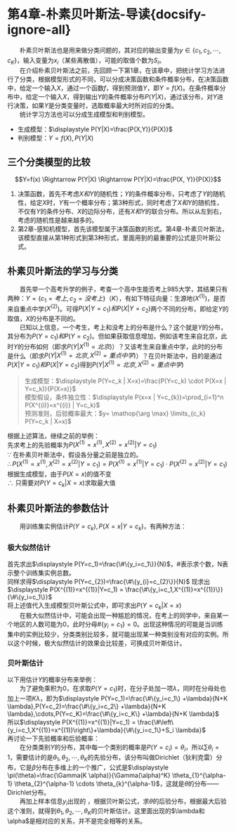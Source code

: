 ﻿# 第4章-朴素贝叶斯法-导读{docsify-ignore-all}
&emsp;&emsp;朴素贝叶斯法也是用来做分类问题的，其对应的输出变量为$y \in \{c_1, c_2, \cdots, c_K\}$，输入变量为$x_i$（某些离散值），可能的取值个数为$S_i$。  
&emsp;&emsp;在介绍朴素贝叶斯法之前，先回顾一下第1章，在该章中，把统计学习方法进行了分类，根据模型形式的不同，可以分成决策函数和条件概率分布，在决策函数中，给定一个输入$X$，通过一个函数$f$，得到预测值$Y$，即$Y=f(X)$。在条件概率分布中，给定一个输入$X$，得到输出$Y$的条件概率分布$P(Y|X)$，通过该分布，对$Y$进行决策，如果$Y$是分类变量时，选取概率最大时所对应的分类。  
&emsp;&emsp;统计学习方法也可以分成生成模型和判别模型。  

- 生成模型：$\displaystyle P(Y|X)=\frac{P(X,Y)}{P(X)}$
- 判别模型：$Y=f(X),P(Y|X)$   

## 三个分类模型的比较
$$Y=f(x) \Rightarrow P(Y|X) \Rightarrow P(Y|X)=\frac{P(X, Y)}{P(X)}$$
1. 决策函数，首先不考虑$X和Y$的随机性；$Y$的条件概率分布，只考虑了$Y$的随机性，给定$X$时，$Y$有一个概率分布；第3种形式，同时考虑了$X和Y$的随机性，不仅有$Y$的条件分布、$X$的边际分布，还有$X和Y$的联合分布。所以从左到右，考虑的随机性是越来越多的。
2. 第2章-感知机模型，首先该模型属于决策函数的形式。第4章-朴素贝叶斯法，该模型直接从第1种形式到第3种形式，里面用到的最重要的公式是贝叶斯公式。

## 朴素贝叶斯法的学习与分类
&emsp;&emsp;首先举一个高考升学的例子，考查一个高中生能否考上985大学，其结果只有两种：$Y=\{c_1=考上,c_2=没考上\}$（$K$），有如下特征向量：生源地($X^{(1)}$)，是否来自重点中学($X^{(2)}$)。可得$P(X|Y=c_1)和P(X|Y=c_2)$两个不同的分布，即给定$Y$的取值，$X$的分布是不同的。  
&emsp;&emsp;已知以上信息，一个考生，考上和没考上的分布是什么？这个就是$Y$的分布，其分布为$P(Y=c_1)和P(Y=c_2)$。但如果获取信息增加，例如该考生来自北京，此时$Y$的分布如何（即求$P(Y|X^{(1)}=北京)$）？又该考生来自重点中学，此时的分布是什么（即求$P(Y|X^{(1)}=北京,X^{(2)}=重点中学)$）？在贝叶斯法中，目的是通过$P(X|Y=c_1)和P(X|Y=c_2)$得到$P(Y|X^{(1)}=北京,X^{(2)}=重点中学)$  

> 生成模型：$\displaystyle P(Y=c_k | X=x)=\frac{P(Y=c_k) \cdot P(X=x | Y=c_k)}{P(X=x)}$  
模型假设，条件独立性：$\displaystyle P(x=x | Y=c_{k})=\prod_{i=1}^n P(X^{(i)}=x^{(i)} | Y=c_k)$  
预测准则，后验概率最大：$y= \mathop{\arg \max} \limits_{c_k} P(Y=c_k | X=x)$  

根据上述算法，继续之前的举例：  
先求考上的先验概率为$P(X^{(1)}=x^{(1)},X^{(2)}=x^{(2)}|Y=c_1)$  
$\because$ 在朴素贝叶斯法中，假设各分量之前是独立的。  
$\therefore P(X^{(1)}=x^{(1)},X^{(2)}=x^{(2)}|Y=c_1)=P(X^{(1)}=x^{(1)}|Y=c_1) \cdot P(X^{(2)}=x^{(2)}|Y=c_1)$  
根据生成模型，由于$P(X=x)$的值不变  
$\therefore$ 只需要对$P(Y=c_{k} | X=x)$求取最大值  

## 朴素贝叶斯法的参数估计
&emsp;&emsp;用训练集实例估计$P(Y=c_k), P(X=x|Y=c_k)$，有两种方法：  
### 极大似然估计
首先求出$\displaystyle P(Y=c_1)=\frac{\#\{y_i=c_1\}}{N}$，#表示求个数，N表示整个训练集实例总数。  
同样求得$\displaystyle P(Y=c_{2})=\frac{\#\{y_{i}=c_{2}\}}{N}$
现求出$\displaystyle P(X^{(1)}=x^{(1)}|Y=c_1) = \frac{\#\{y_i=c_1,X^{(1)}=x^{(1)}\}}{\#\{y_i=c_1\}}$  
将上述值代入生成模型贝叶斯公式中，即可求出$P(Y=c_{k}|X=x)$  
&emsp;&emsp;在极大似然估计中，可能会出现一种尴尬的情况，在考上的同学中，来自某一个地区的人数可能为0，此时分母$\#\{y_i=c_1\}=0$。出现这种情况的可能是当训练集中的实例比较少，分类类别比较多，就可能出现某一种类别没有对应的实例。所以这个时候，极大似然估计的效果会比较差，可换成贝叶斯估计。

### 贝叶斯估计
以下用估计$Y$的概率分布来举例：  
&emsp;&emsp;为了避免乘积为0，在求取$P(Y=c_1)$时，在分子处加一项$\lambda$，同时在分母处也加上一项$K \lambda$，即为$\displaystyle  P(Y=c_1)=\frac{\#\{y_i=c_1\} +\lambda}{N+K \lambda},P(Y=c_2)=\frac{\#\{y_i=c_2\} +\lambda}{N+K \lambda},\cdots,P(Y=c_K)=\frac{\#\{y_i=c_K\} +\lambda}{N+K \lambda}$  
所以$\displaystyle P(X^{(1)}=x^{(1)}|Y=c_1) = \frac{\#\left\{y_i=c_1,X^{(1)}=x^{(1)}\right\}+\lambda}{\#\{y_i=c_1\}+S_i \lambda}$  
再讨论一下先验概率和后验概率：  
&emsp;&emsp;在分类类别$Y$的分布，其中每一个类别的概率是$P(Y=c_i)=\theta_i$，所以$\sum \theta_i = 1$，需要估计的是$\theta_1,\theta_2,\cdots,\theta_K$的先验分布，该分布叫做Dirichlet（狄利克雷）分布，它是$\beta$分布在多维上的一个推广，公式是$\displaystyle \pi(\theta)=\frac{\Gamma(K \alpha)}{\Gamma(\alpha)^K} \theta_{1}^{\alpha-1} \theta_{2}^{\alpha-1} \cdots \theta_{k}^{\alpha-1}$，这就是$\theta$的分布——Dirichlet分布。  
&emsp;&emsp;再加上样本信息$y_i$出现的 ，根据贝叶斯公式，求$\theta$的后验分布，根据最大后验这个准则，就得到$\theta_1,\theta_2,\cdots,\theta_K$的贝叶斯估计。这里面出现的$\lambda和\alpha$是相对应的关系，并不是完全相等的关系。